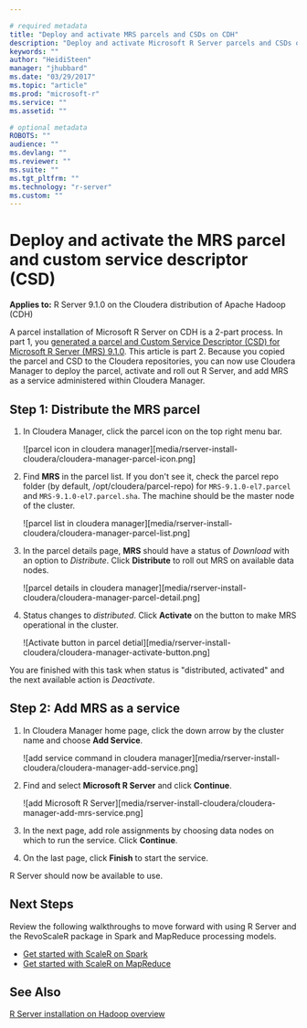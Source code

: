 ```yaml
---

# required metadata
title: "Deploy and activate MRS parcels and CSDs on CDH"
description: "Deploy and activate Microsoft R Server parcels and CSDs on the Cloudera distribution of Apache Hadoop (CDH)."
keywords: ""
author: "HeidiSteen"
manager: "jhubbard"
ms.date: "03/29/2017"
ms.topic: "article"
ms.prod: "microsoft-r"
ms.service: ""
ms.assetid: ""

# optional metadata
ROBOTS: ""
audience: ""
ms.devlang: ""
ms.reviewer: ""
ms.suite: ""
ms.tgt_pltfrm: ""
ms.technology: "r-server"
ms.custom: ""
---
```


# Deploy and activate the MRS parcel and custom service descriptor (CSD)

**Applies to:** R Server 9.1.0 on the Cloudera distribution of Apache Hadoop (CDH)

A parcel installation of Microsoft R Server on CDH is a 2-part process. In part 1, you [generated a parcel and Custom Service Descriptor (CSD) for Microsoft R Server (MRS) 9.1.0](rserver-install-cloudera-generate-parcel.md). This article is part 2. Because you copied the parcel and CSD to the Cloudera repositories, you can now use Cloudera Manager to deploy the parcel, activate and roll out R Server, and add MRS as a service administered within Cloudera Manager.

## Step 1: Distribute the MRS parcel

1. In Cloudera Manager, click the parcel icon on the top right menu bar.

   ![parcel icon in cloudera manager][media/rserver-install-cloudera/cloudera-manager-parcel-icon.png]

2. Find **MRS** in the parcel list. If you don't see it, check the parcel repo folder (by default, /opt/cloudera/parcel-repo) for `MRS-9.1.0-el7.parcel` and `MRS-9.1.0-el7.parcel.sha`. The machine should be the master node of the cluster. 

   ![parcel list in cloudera manager][media/rserver-install-cloudera/cloudera-manager-parcel-list.png]

3. In the parcel details page, **MRS** should have a status of *Download* with an option to *Distribute*. Click **Distribute** to roll out MRS on available data nodes.

   ![parcel details in cloudera manager][media/rserver-install-cloudera/cloudera-manager-parcel-detail.png]

4. Status changes to *distributed*. Click **Activate** on the button to make MRS operational in the cluster.

   ![Activate button in parcel detial][media/rserver-install-cloudera/cloudera-manager-activate-button.png]

You are finished with this task when status is "distributed, activated" and the next available action is *Deactivate*.

## Step 2: Add MRS as a service

1. In Cloudera Manager home page, click the down arrow by the cluster name and choose **Add Service**.

   ![add service command in cloudera manager][media/rserver-install-cloudera/cloudera-manager-add-service.png]

2. Find and select **Microsoft R Server** and click **Continue**.

   ![add Microsoft R Server][media/rserver-install-cloudera/cloudera-manager-add-mrs-service.png]

3. In the next page, add role assignments by choosing data nodes on which to run the service. Click **Continue**.

4. On the last page, click **Finish** to start the service.

R Server should now be available to use.

## Next Steps

Review the following walkthroughs to move forward with using R Server and the RevoScaleR package in Spark and MapReduce processing models.

+ [Get started with ScaleR on Spark](scaler-spark-getting-started.md)
+ [Get started with ScaleR on MapReduce](scaler-hadoop-getting-started.md)

## See Also

[R Server installation on Hadoop overview](rserver-install-hadoop.md)
